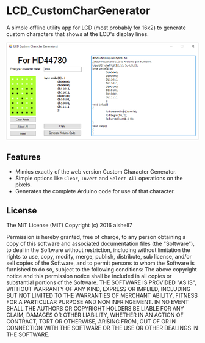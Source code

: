 # LCD_CustomCharGenerator
A simple offline utility app for LCD (most probably for 16x2) to generate custom characters that shows at the LCD's display lines.

![Image of uhtml app](https://github.com/alshell7/LCD_CustomCharGenerator/blob/master/lcd_custom_char_gen.PNG)

## Features
* Mimics exactly of the web version Custom Character Generator.
* Simple options like `Clear`, `Invert` and `Select All` operations on the pixels.
* Generates the complete Arduino code for use of that character.

## License
The MIT License (MIT)
Copyright (c) 2016 alshell7

  Permission is hereby granted, free of charge, to any person obtaining a copy of this software and associated documentation files (the "Software"), to deal in the Software without restriction, including without limitation the rights to use, copy, modify, merge, publish, distribute, sub license, and/or sell copies of the Software, and to permit persons to whom the Software is furnished to do so, subject to the following conditions:
  The above copyright notice and this permission notice shall be included in all copies or substantial portions of the Software.
  THE SOFTWARE IS PROVIDED "AS IS", WITHOUT WARRANTY OF ANY KIND, EXPRESS OR IMPLIED, INCLUDING BUT NOT LIMITED TO THE WARRANTIES OF MERCHANT ABILITY, FITNESS FOR A PARTICULAR PURPOSE AND NON INFRINGEMENT. IN NO EVENT SHALL THE AUTHORS OR COPYRIGHT HOLDERS BE LIABLE FOR ANY CLAIM, DAMAGES OR OTHER LIABILITY, WHETHER IN AN ACTION OF CONTRACT, TORT OR OTHERWISE, ARISING FROM, OUT OF OR IN CONNECTION WITH THE SOFTWARE OR THE USE OR OTHER DEALINGS IN THE SOFTWARE.

